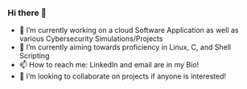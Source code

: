 ### Hi there 👋
- 🔭 I’m currently working on a cloud Software Application as well as various Cybersecurity Simulations/Projects
- 🌱 I’m currently aiming towards proficiency in Linux, C, and Shell Scripting
- 📫 How to reach me: LinkedIn and email are in my Bio!
- 👯 I’m looking to collaborate on projects if anyone is interested!
<!--
**KCE14/KCE14** is a ✨ _special_ ✨ repository because its `README.md` (this file) appears on your GitHub profile.

Here are some ideas to get you started:

- 🔭 I’m currently working on ...
- 🌱 I’m currently learning ...
- 👯 I’m looking to collaborate on ...
- 🤔 I’m looking for help with ...
- 💬 Ask me about ...
- 📫 How to reach me: ...
- 😄 Pronouns: ...
- ⚡ Fun fact: ...
-->
